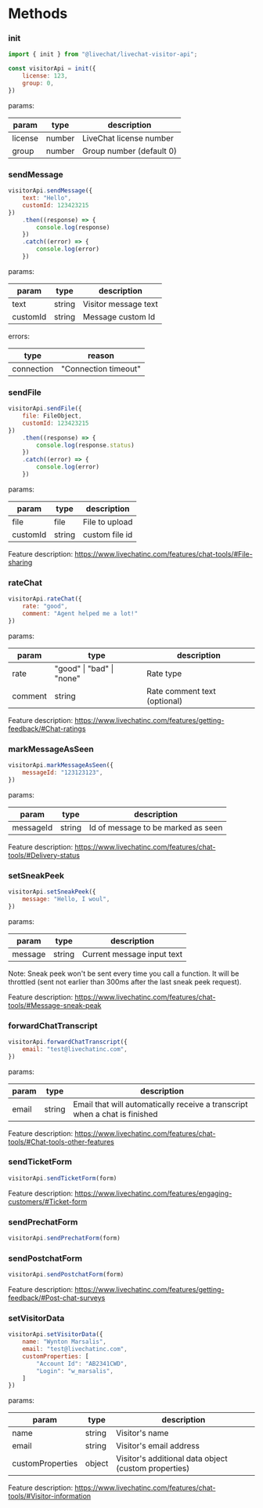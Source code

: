 # Methods

### init
```js
import { init } from "@livechat/livechat-visitor-api";

const visitorApi = init({
    license: 123,
    group: 0,
})
```

params:

| param   | type   | description              |
| ------- | ------ | ------------------------ |
| license | number | LiveChat license number  |
| group   | number | Group number (default 0) |

### sendMessage
```js
visitorApi.sendMessage({
    text: "Hello",
    customId: 123423215
})
    .then((response) => {
        console.log(response)
    })
    .catch((error) => {
        console.log(error)
    })
```

params:

| param    | type   | description          |
| -------- | ------ | -------------------- |
| text     | string | Visitor message text |
| customId | string | Message custom Id    |

errors:

| type       | reason               |
| ---------- | -------------------- |
| connection | "Connection timeout" |

### sendFile
```js
visitorApi.sendFile({
    file: FileObject,
    customId: 123423215
})
    .then((response) => {
        console.log(response.status)
    })
    .catch((error) => {
        console.log(error)
    })
```

params:

| param      | type   | description    |
| ---------- | ------ | -------------- |
| file       | file   | File to upload |
| customId   | string | custom file id |

Feature description: https://www.livechatinc.com/features/chat-tools/#File-sharing

### rateChat
```js
visitorApi.rateChat({
    rate: "good",
    comment: "Agent helped me a lot!"
})
```

params:

| param   | type                      | description                  |
| ------- | ------------------------- | ---------------------------- |
| rate    | "good" \| "bad" \| "none" | Rate type                    |
| comment | string                    | Rate comment text (optional) |

Feature description: https://www.livechatinc.com/features/getting-feedback/#Chat-ratings

### markMessageAsSeen
```js
visitorApi.markMessageAsSeen({
    messageId: "123123123",
})
```

params:

| param     | type   | description                        |
| --------- | ------ | ---------------------------------- |
| messageId | string | Id of message to be marked as seen |

Feature description: https://www.livechatinc.com/features/chat-tools/#Delivery-status

### setSneakPeek
```js
visitorApi.setSneakPeek({
    message: "Hello, I woul",
})
```

params:

| param   | type   | description                |
| ------- | ------ | -------------------------- |
| message | string | Current message input text |

Note: Sneak peek won't be sent every time you call a function. It will be throttled (sent not earlier than 300ms after the last sneak peek request).

Feature description: https://www.livechatinc.com/features/chat-tools/#Message-sneak-peak

### forwardChatTranscript
```js
visitorApi.forwardChatTranscript({
    email: "test@livechatinc.com",
})
```

params:

| param | type   | description                                                                |
| ----- | ------ | -------------------------------------------------------------------------- |
| email | string | Email that will automatically receive a transcript when a chat is finished |

Feature description: https://www.livechatinc.com/features/chat-tools/#Chat-tools-other-features

### sendTicketForm
```js
visitorApi.sendTicketForm(form)
```

Feature description: https://www.livechatinc.com/features/engaging-customers/#Ticket-form

### sendPrechatForm
```js
visitorApi.sendPrechatForm(form)
```

### sendPostchatForm
```js
visitorApi.sendPostchatForm(form)
```

Feature description: https://www.livechatinc.com/features/getting-feedback/#Post-chat-surveys

### setVisitorData
```js
visitorApi.setVisitorData({
    name: "Wynton Marsalis",
    email: "test@livechatinc.com",
    customProperties: [
        "Account Id": "AB2341CWD",
        "Login": "w_marsalis",
    ]
})
```


params:

| param            | type   | description                                                 |
| ---------------- | ------ | ----------------------------------------------------------- |
| name             | string | Visitor's name                                              |
| email            | string | Visitor's email address                                     |
| customProperties | object | Visitor's additional data object (custom properties)        |

Feature description: https://www.livechatinc.com/features/chat-tools/#Visitor-information